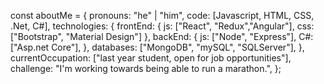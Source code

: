 const aboutMe = {
   pronouns: "he" | "him",
   code: [Javascript, HTML, CSS, .Net, C#],
   technologies: {
      frontEnd: {
         js: ["React", "Redux","Angular"],
         css: ["Bootstrap", "Material Design"]
      },
      backEnd: {
         js: ["Node", "Express"],
         C#: ["Asp.net Core"],
      },
      databases: ["MongoDB", "mySQL", "SQLServer"],
   },
   currentOccupation: ["last year student, open for job opportunities"],
   challenge: "I'm working towards being able to run a marathon.",
};

